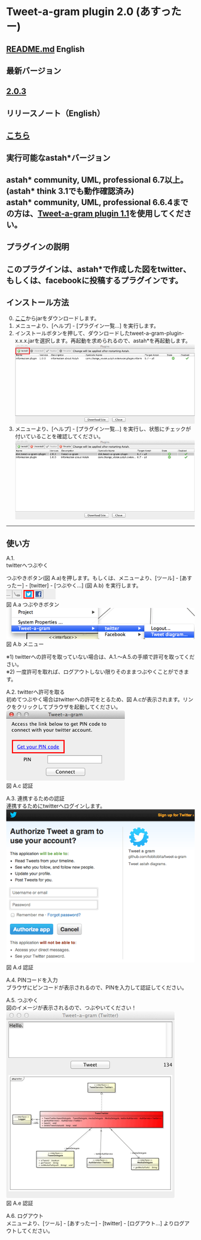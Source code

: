 Tweet-a-gram plugin 2.0 (あすったー)
===============================================
[README.md](README.md) English
---

最新バージョン
------------
[2.0.3](https://s3.amazonaws.com/astah_plugins/tweet-a-gram-plugin-2.0.3.jar)
---

リリースノート（English）
------------
[こちら](release_note.md)  
---

実行可能なastah*バージョン
------------
astah* community, UML, professional 6.7以上。(astah* think 3.1でも動作確認済み)  
astah* community, UML, professional 6.6.4までの方は、[Tweet-a-gram plugin 1.1](https://s3.amazonaws.com/astah_plugins/tweet-a-gram-plugin-1.1.3.jar)を使用してください。
---

プラグインの説明
------------
このプラグインは、astah*で作成した図をtwitter、もしくは、facebookに投稿するプラグインです。  
---

インストール方法
----
0. [ここ](https://s3.amazonaws.com/astah_plugins/tweet-a-gram-plugin-2.0.3.jar "Download")からjarをダウンロードします。  
1. メニューより、[ヘルプ] - [プラグイン一覧...] を実行します。  
2. インストールボタンを押して、ダウンロードしたtweet-a-gram-plugin-x.x.x.jarを選択します。再起動を求められるので、astah*を再起動します。 
![install_01](images/install01.png) 
3. メニューより、[ヘルプ] - [プラグイン一覧...] を実行し、状態にチェックが付いていることを確認してください。  
![install_01](images/install02.png)  
---

使い方
----
A.1.  
twitterへつぶやく  
  
つぶやきボタン(図 A.a)を押します。もしくは、メニューより、[ツール] - [あすったー] - [twitter] - [つぶやく...] (図 A.b) を実行します。  
![getstart01](images/getstart01.png)  
図 A.a つぶやきボタン  
![getstart02](images/getstart02.png)  
図 A.b メニュー  
  
※1) twitterへの許可を取っていない場合は、A.1.〜A.5.の手順で許可を取ってください。  
※2) 一度許可を取れば、ログアウトしない限りそのままつぶやくことができます。  

A.2. twitterへ許可を取る  
初めてつぶやく場合はtwitterへの許可をとるため、図 A.cが表示されます。リンクをクリックしてブラウザを起動してください。  
![getstart04](images/getstart04.png)      
図 A.c 認証
  
A.3. 連携するための認証  
連携するためにtwitterへログインします。  
![getstart05](images/getstart05.png)      
図 A.d 認証
  
A.4. PINコードを入力  
ブラウザにピンコードが表示されるので、PINを入力して認証してください。  
  
A.5. つぶやく  
図のイメージが表示されるので、つぶやいてください！  
![getstart06](images/getstart06.png)  
図 A.e 認証
  
A.6. ログアウト  
メニューより、[ツール] - [あすったー] - [twitter] - [ログアウト...] よりログアウトしてください。  
  
